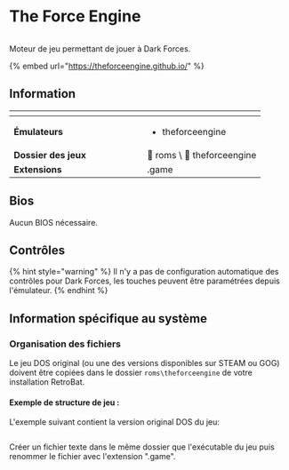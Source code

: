 # The Force Engine

<div align="left">

<figure><img src="https://github.com/fabricecaruso/es-theme-carbon/blob/master/art/logos/darkforces.png?raw=true" alt=""><figcaption></figcaption></figure>

</div>

Moteur de jeu permettant de jouer à Dark Forces.

{% embed url="https://theforceengine.github.io/" %}

## Information

<table data-header-hidden><thead><tr><th width="224"></th><th></th></tr></thead><tbody><tr><td><strong>Émulateurs</strong></td><td><ul><li>theforceengine</li></ul></td></tr><tr><td><strong>Dossier des jeux</strong></td><td><span data-gb-custom-inline data-tag="emoji" data-code="1f4c2">📂</span> roms \ <span data-gb-custom-inline data-tag="emoji" data-code="1f4c2">📂</span> theforceengine</td></tr><tr><td><strong>Extensions</strong></td><td>.game</td></tr></tbody></table>

## Bios

Aucun BIOS nécessaire.

## Contrôles

{% hint style="warning" %}
Il n'y a pas de configuration automatique des contrôles pour Dark Forces, les touches peuvent être paramétrées depuis l'émulateur.
{% endhint %}

## Information spécifique au système

### Organisation des fichiers

Le jeu DOS original (ou une des versions disponibles sur STEAM ou GOG) doivent être copiées dans le dossier `roms\theforceengine` de votre installation RetroBat.

#### Exemple de structure de jeu :

L'exemple suivant contient la version original DOS du jeu:

<div align="left">

<figure><img src="https://i.imgur.com/78m6LKz.png" alt=""><figcaption></figcaption></figure>

</div>

Créer un fichier texte dans le même dossier que l'exécutable du jeu puis renommer le fichier avec l'extension ".game".
